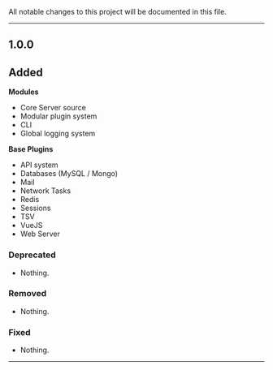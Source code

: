 All notable changes to this project will be documented in this file.

---

## 1.0.0

## Added
**Modules**
- Core Server source
- Modular plugin system  
- CLI
- Global logging system

**Base Plugins**
- API system
- Databases (MySQL / Mongo)
- Mail
- Network Tasks
- Redis
- Sessions
- TSV
- VueJS
- Web Server

### Deprecated
- Nothing.
### Removed
- Nothing.
### Fixed
- Nothing.

---


